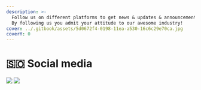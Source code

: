 ```yaml
---
description: >-
  Follow us on different platforms to get news & updates & announcements ASAP.
  By following us you admit your attitude to our awesome industry!
cover: ../.gitbook/assets/5d0672f4-0198-11ea-a530-16c6c29e70ca.jpg
coverY: 0
---
```


# 🇸🇴 Social media

![](https://img.shields.io/badge/Reddit-FF4500?style=for-the-badge\&logo=reddit\&logoColor=white) ![](https://img.shields.io/badge/Twitter-1DA1F2?style=for-the-badge\&logo=twitter\&logoColor=white)
